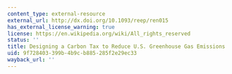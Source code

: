```yaml
---
content_type: external-resource
external_url: http://dx.doi.org/10.1093/reep/ren015
has_external_license_warning: true
license: https://en.wikipedia.org/wiki/All_rights_reserved
status: ''
title: Designing a Carbon Tax to Reduce U.S. Greenhouse Gas Emissions
uid: 9f728403-399b-4b9c-b885-285f2e29ec33
wayback_url: ''
---
```


